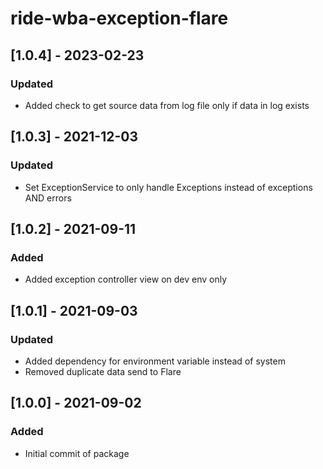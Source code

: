 # ride-wba-exception-flare
## [1.0.4] - 2023-02-23
### Updated
- Added check to get source data from log file only if data in log exists
## [1.0.3] - 2021-12-03
### Updated
- Set ExceptionService to only handle Exceptions instead of exceptions AND errors
## [1.0.2] - 2021-09-11
### Added
- Added exception controller view on dev env only
## [1.0.1] - 2021-09-03
### Updated
- Added dependency for environment variable instead of system
- Removed duplicate data send to Flare
## [1.0.0] - 2021-09-02
### Added
- Initial commit of package
